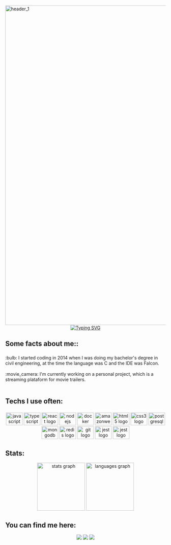 ###

<img width="1000" alt="header_1" src="https://user-images.githubusercontent.com/99501431/209255979-ec22d6b7-6b32-4903-80da-71fd0490437d.png">
<div align="center">
<a href="https://git.io/typing-svg"><img src="https://readme-typing-svg.demolab.com?font=Fira+Code&size=30&duration=2000&pause=1000&center=true&vCenter=true&width=435&lines=Hi%2C+I'm+Weiller+Carvalho;Software+Engineer;NodeJS+by+Work;React+by+Hobby" alt="Typing SVG" /></a>
</div>

###

###


###

<h2 align="left">Some facts about me::</h2>

###

<p align="left">:bulb: I started coding in 2014 when I was doing my bachelor's degree in civil engineering, at the time the language was C and the IDE was Falcon.<br><br>:movie_camera: I'm currently working on a personal project, which is a streaming plataform for movie trailers.<br><br>


<h2 align="left">Techs I use often:</h2>

###

<div align="center">
  <img src="https://cdn.jsdelivr.net/gh/devicons/devicon/icons/javascript/javascript-original.svg" height="40" width="52" alt="javascript logo"  />
  <img src="https://cdn.jsdelivr.net/gh/devicons/devicon/icons/typescript/typescript-original.svg" height="40" width="52" alt="typescript logo"  />
  <img src="https://cdn.jsdelivr.net/gh/devicons/devicon/icons/react/react-original.svg" height="40" width="52" alt="react logo"  />
  <img src="https://cdn.jsdelivr.net/gh/devicons/devicon/icons/nodejs/nodejs-original.svg" height="40" width="52" alt="nodejs logo"  />
  <img src="https://cdn.jsdelivr.net/gh/devicons/devicon/icons/docker/docker-original.svg" height="40" width="52" alt="docker logo"  />
  <img src="https://cdn.jsdelivr.net/gh/devicons/devicon/icons/amazonwebservices/amazonwebservices-original.svg" height="40" width="52" alt="amazonwebservices logo"  />
  <img src="https://cdn.jsdelivr.net/gh/devicons/devicon/icons/html5/html5-original.svg" height="40" width="52" alt="html5 logo"  />
  <img src="https://cdn.jsdelivr.net/gh/devicons/devicon/icons/css3/css3-original.svg" height="40" width="52" alt="css3 logo"  />
  <img src="https://cdn.jsdelivr.net/gh/devicons/devicon/icons/postgresql/postgresql-original.svg" height="40" width="52" alt="postgresql logo"  />
  <img src="https://cdn.jsdelivr.net/gh/devicons/devicon/icons/mongodb/mongodb-original.svg" height="40" width="52" alt="mongodb logo"  />
  <img src="https://cdn.jsdelivr.net/gh/devicons/devicon/icons/redis/redis-original.svg" height="40" width="52" alt="redis logo"  />
  <img src="https://cdn.jsdelivr.net/gh/devicons/devicon/icons/git/git-original.svg" height="40" width="52" alt="git logo"  />
  <img src="https://cdn.jsdelivr.net/gh/devicons/devicon/icons/jest/jest-plain.svg" height="40" width="52" alt="jest logo"  />
  <img src="https://cdn.jsdelivr.net/gh/devicons/devicon/icons/sass/sass-original.svg" height="40" width="52" alt="jest logo"  />
</div>

###

<h2 align="left">Stats:</h2>

<div align="center">
  <img src="https://github-readme-stats-sigma-five.vercel.app/api?hide_title=false&hide_rank=false&show_icons=true&include_all_commits=true&count_private=true&disable_animations=false&theme=dracula&locale=en&hide_border=false&username=weillercarvalho" height="150" alt="stats graph"  />
  <img src="https://github-readme-stats-sigma-five.vercel.app/api/top-langs?locale=en&hide_title=false&layout=compact&card_width=320&langs_count=5&theme=dracula&hide_border=false&username=weillercarvalho" height="150" alt="languages graph"  />
</div>

<h2 align="left">You can find me here:</h2>

<div align="center">
  
  <a href="https://www.linkedin.com/in/weillercarvalho/" target="_blank"><img src="https://img.shields.io/badge/Linkedin-100000?style=for-the-badge&logo=Linkedin&logoColor=white&labelColor=C3C3C3&color=C3C3C3"></a>
  <a href="https://weillercarvalho.com/" target="_blank"><img src="https://img.shields.io/badge/WEBSITE-100000?style=for-the-badge&logo=Website&logoColor=white&labelColor=black&color=1aaba8"></a>
  <a href="https://linktr.ee/weillercarvalho" target="_blank"><img src="https://img.shields.io/badge/LINKTREE-100000?style=for-the-badge&logo=Linktree&logoColor=white&labelColor=C3C3C3&color=C3C3C3"></a> 
</div>



